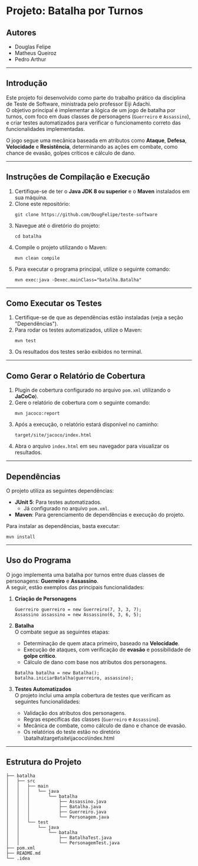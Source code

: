 # Projeto: Batalha por Turnos

## Autores
- Douglas Felipe
- Matheus Queiroz
- Pedro Arthur

---

## Introdução

Este projeto foi desenvolvido como parte do trabalho prático da disciplina de Teste de Software, ministrada pelo professor Eiji Adachi.  
O objetivo principal é implementar a lógica de um jogo de batalha por turnos, com foco em duas classes de personagens (`Guerreiro` e `Assassino`), e criar testes automatizados para verificar o funcionamento correto das funcionalidades implementadas.

O jogo segue uma mecânica baseada em atributos como **Ataque**, **Defesa**, **Velocidade** e **Resistência**, determinando as ações em combate, como chance de evasão, golpes críticos e cálculo de dano.

---

## Instruções de Compilação e Execução

1. Certifique-se de ter o **Java JDK 8 ou superior** e o **Maven** instalados em sua máquina.
2. Clone este repositório:  
   ```  
   git clone https://github.com/DougFelipe/teste-software  
   ```
3. Navegue até o diretório do projeto:  
   ```  
   cd batalha 
   ```
4. Compile o projeto utilizando o Maven:  
   ```  
   mvn clean compile  
   ```
5. Para executar o programa principal, utilize o seguinte comando:  
   ```  
   mvn exec:java -Dexec.mainClass="batalha.Batalha"  
   ```

---

## Como Executar os Testes

1. Certifique-se de que as dependências estão instaladas (veja a seção "Dependências").
2. Para rodar os testes automatizados, utilize o Maven:  
   ```  
   mvn test  
   ```
3. Os resultados dos testes serão exibidos no terminal.

---

## Como Gerar o Relatório de Cobertura

1. Plugin de cobertura configurado no arquivo `pom.xml` utilizando o **JaCoCo**).
2. Gere o relatório de cobertura com o seguinte comando:  
   ```  
   mvn jacoco:report  
   ```
3. Após a execução, o relatório estará disponível no caminho:  
   ```  
   target/site/jacoco/index.html  
   ```
4. Abra o arquivo `index.html` em seu navegador para visualizar os resultados.

---

## Dependências

O projeto utiliza as seguintes dependências:
- **JUnit 5**: Para testes automatizados.
    - Já configurado no arquivo `pom.xml`.
- **Maven**: Para gerenciamento de dependências e execução do projeto.

Para instalar as dependências, basta executar:  
```  
mvn install  
```

---

## Uso do Programa

O jogo implementa uma batalha por turnos entre duas classes de personagens: **Guerreiro** e **Assassino**.  
A seguir, estão exemplos das principais funcionalidades:

1. **Criação de Personagens**  
   ```  
   Guerreiro guerreiro = new Guerreiro(7, 3, 3, 7);  
   Assassino assassino = new Assassino(6, 3, 6, 5);  
   ```

2. **Batalha**  
   O combate segue as seguintes etapas:
    - Determinação de quem ataca primeiro, baseado na **Velocidade**.
    - Execução de ataques, com verificação de **evasão** e possibilidade de **golpe crítico**.
    - Cálculo de dano com base nos atributos dos personagens.

   ```  
   Batalha batalha = new Batalha();  
   batalha.iniciarBatalha(guerreiro, assassino);  
   ```

3. **Testes Automatizados**  
   O projeto inclui uma ampla cobertura de testes que verificam as seguintes funcionalidades:
    - Validação dos atributos dos personagens.
    - Regras específicas das classes (`Guerreiro` e `Assassino`).
    - Mecânica de combate, como cálculo de dano e chance de evasão.
    - Os relatórios do teste estão no diretório \batalha\target\site\jacoco\index.html

---

## Estrutura do Projeto

```plaintext
├── batalha
│   ├── src
│   │   ├── main
│   │   │   └── java
│   │   │       └── batalha
│   │   │           ├── Assassino.java
│   │   │           ├── Batalha.java
│   │   │           ├── Guerreiro.java
│   │   │           └── Personagem.java
│   │   └── test
│   │       └── java
│   │           └── batalha
│   │               ├── BatalhaTest.java
│   │               └── PersonagemTest.java
├── pom.xml
├── README.md
└── .idea
```
